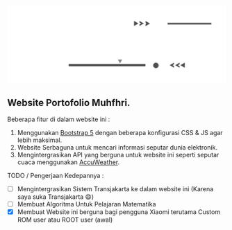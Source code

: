 ![1734263516946](images/readme/1734263516946.png)

## Website Portofolio Muhfhri.

Beberapa fitur di dalam website ini :

1. Menggunakan [Bootstrap 5](https://getbootstrap.com) dengan beberapa konfigurasi CSS & JS agar lebih maksimal.
2. Website Serbaguna untuk mencari informasi seputar dunia elektronik.
3. Mengintergrasikan API yang berguna untuk website ini seperti seputar cuaca menggunakan [AccuWeather](https://https://www.accuweather.com/).

TODO / Pengerjaan Kedepannya : 

* [ ]  Mengintergrasikan Sistem Transjakarta ke dalam website ini (Karena saya suka Transjakarta 😄)
* [ ]  Membuat Algoritma Untuk Pelajaran Matematika
* [X]  Membuat Website ini berguna bagi pengguna Xiaomi terutama Custom ROM user atau ROOT user (awal)

